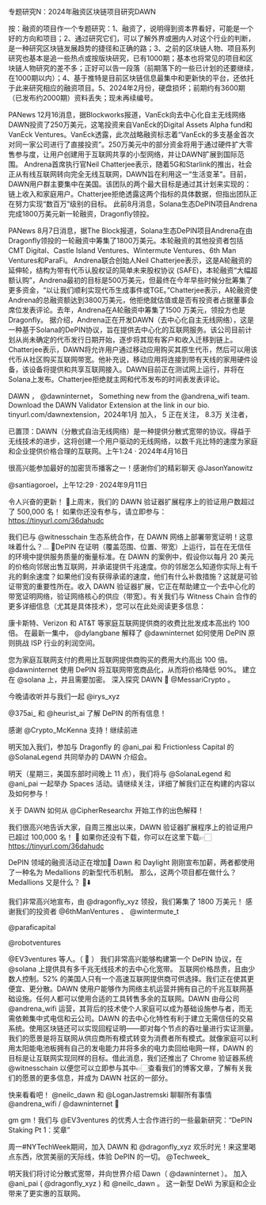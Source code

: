 专题研究N：2024年融资区块链项目研究DAWN


按：融资的项目作一个专题研究：1、融资了，说明得到资本界看好，可能是一个好的方向和项目；2、通过研究它们，可以了解外界或圈内人对这个行业的判断，是一种研究区块链发展趋势的捷径和正确的路；3、之前的区块链人物、项目系列研究也基本是追一些热点或按版块研究，已有1000期；基本也将常见的项目和区块链人物研究的差不多；正好可以告一段落（前期落下的一些已计划的还要继续，在1000期以内）；4、基于推特是目前区块链信息最集中和更新快的平台，还依托于此来研究相应的融资项目。5、2024年2月份，硬盘损坏；前期约有3600期（已发布约2000期）资料丢失；现未再续编号。

PANews 12月16消息，据Blockworks报道，VanEck向去中心化自主无线网络DAWN投资了250万美元，这笔投资来自VanEck的Digital Assets Alpha fund和VanEck Ventures。VanEck透露，此次战略融资标志着“VanEck的多支基金首次对同一家公司进行了直接投资”。250万美元中的部分资金将用于通过硬件扩大零售参与度，让用户创建用于互联网共享的小型网络，并让DAWN扩展到国际范围。
Andrena首席执行官Neil Chatterjee表示，随着5G和Starlink的推出，社会正从有线互联网转向完全无线互联网，DAWN旨在利用这一“生活变革”。目前，DAWN用户群主要集中在美国。该团队的两个最大目标是通过其计划来实现的：链上收入和家庭用户。Chatterjee拒绝透露这两个指标的具体数据，但指出团队正在努力实现“数百万”级别的目标。
此前8月消息，Solana生态DePIN项目Andrena完成1800万美元新一轮融资，Dragonfly领投。


PANews 8月7日消息，据The Block报道，Solana生态DePIN项目Andrena在由Dragonfly领投的一轮融资中筹集了1800万美元。本轮融资的其他投资者包括CMT Digital、Castle Island Ventures、Wintermute Ventures、6th Man Ventures和ParaFi。
Andrena联合创始人Neil Chatterjee表示，这是A轮融资的延伸轮，结构为带有代币认股权证的简单未来股权协议 (SAFE)，本轮融资“大幅超额认购”，Andrena最初的目标是500万美元，但最终在今年早些时候分批筹集了更多资金，“以让我们顺利实现代币生成事件或TGE。”Chatterjee表示，A轮融资使Andrena的总融资额达到3800万美元，他拒绝就估值或是否有投资者占据董事会席位发表评论。去年，Andrena在A轮融资中筹集了1500 万美元，领投方也是Dragonfly。
据介绍，Andrena正在开发DAWN（去中心化自主无线网络），这是一种基于Solana的DePIN协议，旨在提供去中心化的互联网服务。该公司目前计划从尚未确定的代币发行日期开始，逐步将其现有客户和收入迁移到链上。Chatterjee表示，DAWN将允许用户通过移动应用购买其原生代币，然后可以用该代币从社区购买互联网带宽。他补充说，移动应用将连接到带有天线的家用硬件设备，该设备将提供和共享互联网接入。DAWN目前正在测试网上运行，并将在Solana上发布。Chatterjee拒绝就主网和代币发布的时间表发表评论。

DAWN
，
@dawninternet，
Something new from the 
@andrena_wifi
 team. 
Download the DAWN Validator Extension at the link in our bio.
tinyurl.com/dawnextension，2024年1月 加入，
5 正在关注，
8.3万 关注者，

已置顶：DAWN（分散式自治无线网络）是一种提供分散式宽带的协议。得益于无线技术的进步，这将创建一个用户驱动的无线网络，以数千兆比特的速度为家庭和企业提供价格合理的互联网。上午1:24 · 2024年4月16日

很高兴能参加最好的加密货币播客之一！感谢你们的精彩聊天
@JasonYanowitz
 
@santiagoroel，上午12:29 · 2024年9月11日

令人兴奋的更新！ 🚨上周末，我们的 DAWN 验证器扩展程序上的验证用户数超过了 500,000 名！
如果你还没有参与，请立即参与： https://tinyurl.com/36dahudc

我们已与
@witnesschain
生态系统合作，在 DAWN 网络上部署带宽证明！这意味着什么？... 🧵DePIN 在证明（覆盖范围、位置、带宽）上运行，旨在在无信任的环境中提供服务质量的衡量标准。在 DAWN 的案例中，假设你以每月 20 美元的价格向邻居出售互联网，并承诺提供千兆速度。你的邻居怎么知道你实际上有千兆的剩余速度？如果他们没有获得承诺的速度，他们有什么补救措施？这就是可验证带宽的重要性所在。收入 DAWN 验证器扩展，它正在帮助建立一个去中心化的带宽证明网络，验证网络核心的供应（带宽）。有关我们与 Witness Chain 合作的更多详细信息（尤其是具体技术），您可以在此处阅读更多信息：

康卡斯特、Verizon 和 AT&T 等家庭互联网提供商的收费比批发成本高出约 100 倍。
在最新一集中， 
@dylangbane
解释了
@dawninternet
如何使用 DePIN 原则挑战 ISP 行业的利润空间。

您为家庭互联网支付的费用比互联网提供商购买的费用大约高出 100 倍。
@dawninternet
使用 DePIN 将互联网带宽商品化，从而将价格降低 90%。
建立在
@solana
上，并且需要加密。
深入探究 DAWN 🔽 
@MessariCrypto
 。

今晚请收听并与我们一起
@irys_xyz
 
@375ai_
和
@heurist_ai
了解 DePIN 的所有信息！ 

感谢
@Crypto_McKenna
支持！继续前进

明天加入我们，参加与 Dragonfly 的
@ani_pai
和 Frictionless Capital 的
@SolanaLegend
共同举办的 DAWN 介绍会。

明天（星期三，美国东部时间晚上 11 点），我们将与
@SolanaLegend
和
@ani_pai
一起举办 Spaces 活动。请继续关注，详细了解我们正在构建的内容以及如何参与！

关于 DAWN 如何从
@CipherResearchx
开始工作的出色解释！

我们很高兴地告诉大家，自周三推出以来，DAWN 验证器扩展程序上的验证用户已超过 100,000 名！ 🚨
如果你还没有下载，你可以在这里下载👉🏻https://tinyurl.com/36dahudc

DePIN 领域的融资活动正在增加💸
Dawn 和 Daylight 刚刚宣布加薪，两者都使用了一种名为 Medallions 的新型代币机制。
那么，这两个项目都在做什么？Medallions 又是什么？ 🧵⬇️

我们非常高兴地宣布，由
@dragonfly_xyz
领投，我们筹集了 1800 万美元！
感谢我们的投资者
@6thManVentures
 、 
@wintermute_t
 
@paraficapital
 
@robotventures
 
@EV3ventures
等人。（ 🧵 ）
我们非常高兴能够构建第一个 DePIN 协议，在
@solana
上提供具有多千兆无线技术的去中心化宽带。
互联网价格昂贵，且由少数人控制。52% 的美国人只有一个高速互联网提供商可供选择。我们正在使其更便宜、更分散。DAWN 使用户能够作为网络主机运营并拥有自己的千兆互联网基础设施。任何人都可以使用合适的工具转售多余的互联网。DAWN 由母公司
@andrena_wifi
运营，其背后的技术使个人家庭可以成为基础设施参与者，而无需依赖集中式电信和云公司。DAWN 的去中心化特性有利于建立无需信任的交易系统。使用区块链还可以实现回程证明——即对每个节点的吞吐量进行实证测量。我们的愿景是将互联网从供应商所有模式转变为消费者所有模式。就像家庭可以利用太阳能电池板拥有自己的发电能力并将多余的电力卖回给电网一样，DAWN 的目标是让互联网实现同样的目标。借此消息，我们还推出了 Chrome 验证器系统
@witnesschain
以便您可以立即参与其中👉🏻查看我们的博客文章，了解有关我们的愿景的更多信息，并成为 DAWN 社区的一部分。

快来看看吧！ 
@neilc_dawn
和
@LoganJastremski
聊聊所有事情
@andrena_wifi
 / 
@dawninternet
 👀

gm gm！我们与
@EV3ventures
的优秀人士合作进行的一些最新研究：“DePIN Staking Pt 1：奖章”

周一#NYTechWeek期间，加入 DAWN 和
@dragonfly_xyz
欢乐时光！来这里喝点东西，欣赏美丽的天际线，体验 DePIN 的一切。 
@Techweek_

明天我们将讨论分散式宽带，并向世界介绍 Dawn（ 
@dawninternet
 ）。
加入
@ani_pai
 ( 
@dragonfly_xyz
 ) 和
@neilc_dawn
 。
这一新型 DeWi 为家庭和企业带来了更实惠的互联网。



